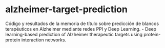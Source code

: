 # alzheimer-target-prediction
Código y resultados de la memoria de título sobre predicción de blancos terapéuticos en Alzheimer mediante redes PPI y Deep Learning.  - Deep learning-based prediction of Alzheimer therapeutic targets using protein-protein interaction networks.
